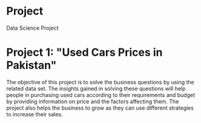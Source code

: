 # Project
Data Science Project
# Project 1: "Used Cars Prices in Pakistan"
The objective of this project is to solve the business questions by using the related data set. 
The insights gained in solving these questions will help people in purchasing used cars according to their requirements and budget by providing information on price and the factors affecting them. 
The project also helps the business to grow as they can use different strategies to increase their sales.
